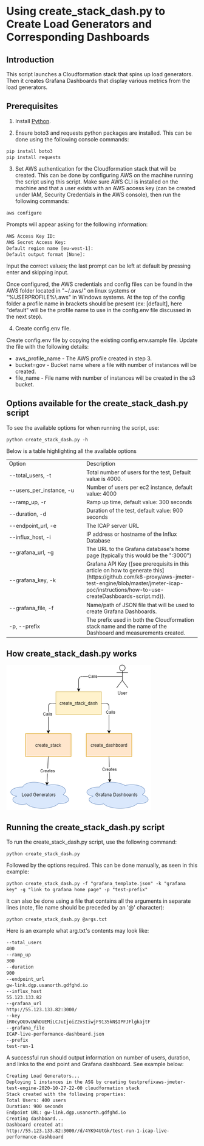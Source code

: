 # Using create_stack_dash.py to Create Load Generators and Corresponding Dashboards

## Introduction

This script launches a Cloudformation stack that spins up load generators. Then it creates Grafana Dashboards that display various metrics from the load generators.

## Prerequisites

1. Install [Python](https://www.python.org/downloads/).

2. Ensure boto3 and requests python packages are installed. This can be done using the following console commands:

```
pip install boto3
pip install requests
```

3. Set AWS authentication for the Cloudformation stack that will be created. This can be done by configuring AWS on the machine running the script using this script. Make sure AWS CLI is installed on the machine and that a user exists with an AWS access key (can be created under IAM, Security Credentials in the AWS console), then run the following commands:

```
aws configure
```

Prompts will appear asking for the following information:

```
AWS Access Key ID:
AWS Secret Access Key:
Default region name [eu-west-1]:
Default output format [None]:
```

Input the correct values; the last prompt can be left at default by pressing enter and skipping input.

Once configured, the AWS credentials and config files can be found in the AWS folder located in "~/.aws/" on linux systems or "%USERPROFILE%\\.aws" in Windows systems. At the top of the config folder a profile name in brackets should be present (ex: [default], here "default" will be the profile name to use in the config.env file discussed in the next step).

4. Create config.env file.

Create config.env file by copying the existing config.env.sample file. Update the file with the following details:

- aws_profile_name - The AWS profile created in step 3.
- bucket=gov - Bucket name where a file with number of instances will be created.
- file_name -  File name with number of instances will be created in the s3 bucket.

## Options available for the create_stack_dash.py script

To see the available options for when running the script, use:
```
python create_stack_dash.py -h
```

Below is a table highlighting all the available options

<table>
<tr>
<td width="190"> Option </td> <td> Description </td>
</tr>
<tr>
<td> --total_users, -t </td>
<td>
Total number of users for the test, Default value is 4000.
</td>
</tr>
<tr>
<td> --users_per_instance, -u </td>
<td>
Number of users per ec2 instance, default value: 4000
</td>
</tr>
<tr>
<td> --ramp_up, -r </td>
<td>
Ramp up time, default value: 300 seconds
</td>
</tr>
<tr>
<td> --duration, -d </td>
<td>
Duration of the test, default value: 900 seconds
</td>
</tr>
<tr>
<td> --endpoint_url, -e </td>
<td>
The ICAP server URL
</td>
</tr>
<tr>
<td> --influx_host, -i </td>
<td>
IP address or hostname of the Influx Database
</td>
</tr>
<tr>
<td> --grafana_url, -g </td>
<td>
The URL to the Grafana database's home page (typically this would be the "<Machine Ip>:3000")
</td>
</tr>
<tr>
<td> --grafana_key, -k </td>
<td>
Grafana API Key ([see prerequisits in this article on how to generate this](https://github.com/k8-proxy/aws-jmeter-test-engine/blob/master/jmeter-icap-poc/instructions/how-to-use-createDashboards-script.md)).
</td>
</tr>
<tr>
<td> --grafana_file, -f </td>
<td>
Name/path of JSON file that will be used to create Grafana Dashboards.
</td>
</tr>
<tr>
<td> -p, --prefix </td>
<td>
The prefix used in both the Cloudformation stack name and the name of the Dashboard and measurements created.
</td>
</tr>
</table>

## How create_stack_dash.py works

![how_create_stack_dash_works](img/create_stack_dash.png)

## Running the create_stack_dash.py script

To run the create_stack_dash.py script, use the following command:
```
python create_stack_dash.py
```

Followed by the options required. This can be done manually, as seen in this example:
```
python create_stack_dash.py -f "grafana_template.json" -k "grafana key" -g "link to grafana home page" -p "test-prefix"
```
It can also be done using a file that contains all the arguments in separate lines (note, file name should be preceded by an '@' character):
```
python create_stack_dash.py @args.txt
```

Here is an example what arg.txt's contents may look like:
```
--total_users
400
--ramp_up
300
--duration
900
--endpoint_url
gw-link.dgp.usanorth.gdfghd.io
--influx_host
55.123.133.82
--grafana_url
http://55.123.133.82:3000/
--key
iR0cyOG9vUWhDUEMiLCJuIjoiZ2xsIiwjF9135kN$IPFJFlgkajtF
--grafana_file
ICAP-live-performance-dashboard.json
--prefix
test-run-1
```

A successful run should output information on number of users, duration, and links to the end point and Grafana dashboard. See example below:
```
Creating Load Generators...
Deploying 1 instances in the ASG by creating testprefixaws-jmeter-test-engine-2020-10-27-22-00 cloudformation stack
Stack created with the following properties:
Total Users: 400 users
Duration: 900 seconds
Endpoint URL: gw-link.dgp.usanorth.gdfghd.io
Creating dashboard...
Dashboard created at:
http://55.123.133.82:3000//d/4YK94UtGk/test-run-1-icap-live-performance-dashboard
```
